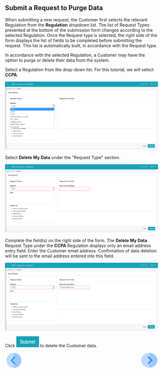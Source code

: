 ## Submit a Request to Purge Data

When submitting a new request, the Customer first selects the relevant Regulation from the **Regulation** dropdown list. The list of Request Types presented at the bottom of the submission form changes according to the selected Regulation. Once the Request type is selected, the right side of the form displays the list of fields to be completed before submitting the request. This list is automatically built, in accordance with the Request type.

In accordance with the selected Regulation, a Customer may have the option to purge or delete their data from the system.

Select a Regulation from the drop-down list. For this tutorial, we will select **CCPA**.

![image](/articles/demo_project/DPM_Demo_Project/images/06_3_Purging_DeleteMyData_Reg.jpg)  

Select **Delete My Data** under the "Request Type" section.

![image](/articles/demo_project/DPM_Demo_Project/images/06_5_Purging_DeleteMyData_Req2.jpg)

Complete the field(s) on the right side of the form. The **Delete My Data** Request Type under the **CCPA** Regulation displays only an email address entry field. Enter the Customer email address. Confirmation of data deletion will be sent to the email address entered into this field. 

![image](/articles/demo_project/DPM_Demo_Project/images/06_7_Purging_DeleteMyData_Req4.jpg)     

Click ![image](/articles/demo_project/DPM_Demo_Project/images/06_ICON_Submit.jpg) to delete the Customer data.



[![Previous](/articles/demo_project/DPM_Demo_Project/images/Previous.png)]( /articles/demo_project/DPM_Demo_Project/06_Purging/03_02_Purging_Login.md)[<img align="right" width="60" height="54" src="/articles/demo_project/DPM_Demo_Project/images/Next.png">](/articles/demo_project/DPM_Demo_Project/06_Purging/03_04_Purging_Ensure_Marked_Complete.md)
